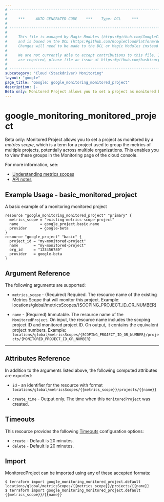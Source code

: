 ```yaml
---
# ----------------------------------------------------------------------------
#
#     ***     AUTO GENERATED CODE    ***    Type: DCL     ***
#
# ----------------------------------------------------------------------------
#
#     This file is managed by Magic Modules (https:#github.com/GoogleCloudPlatform/magic-modules)
#     and is based on the DCL (https:#github.com/GoogleCloudPlatform/declarative-resource-client-library).
#     Changes will need to be made to the DCL or Magic Modules instead of here.
#
#     We are not currently able to accept contributions to this file. If changes
#     are required, please file an issue at https:#github.com/hashicorp/terraform-provider-google/issues/new/choose
#
# ----------------------------------------------------------------------------
subcategory: "Cloud (Stackdriver) Monitoring"
layout: "google"
page_title: "Google: google_monitoring_monitored_project"
description: |-
Beta only: Monitored Project allows you to set a project as monitored by a _metrics scope_, which is a term for a project used to group the metrics of multiple projects, potentially across multiple organizations.  This enables you to view these groups in the Monitoring page of the cloud console.
---
```


# google_monitoring_monitored_project

Beta only: Monitored Project allows you to set a project as monitored by a _metrics scope_, which is a term for a project used to group the metrics of multiple projects, potentially across multiple organizations.  This enables you to view these groups in the Monitoring page of the cloud console.

For more information, see:
* [Understanding metrics scopes](https://cloud.google.com/monitoring/settings#concept-scope)
* [API notes](https://cloud.google.com/monitoring/settings/manage-api)
## Example Usage - basic_monitored_project
A basic example of a monitoring monitored project
```hcl
resource "google_monitoring_monitored_project" "primary" {
  metrics_scope = "existing-metrics-scope-project"
  name          = google_project.basic.name
  provider      = google-beta
}
resource "google_project" "basic" {
  project_id = "my-monitored-project"
  name       = "my-monitored-project"
  org_id     = "123456789"
  provider   = google-beta
}

```

## Argument Reference

The following arguments are supported:

* `metrics_scope` -
  (Required)
  Required. The resource name of the existing Metrics Scope that will monitor this project. Example: locations/global/metricsScopes/{SCOPING_PROJECT_ID_OR_NUMBER}
  
* `name` -
  (Required)
  Immutable. The resource name of the `MonitoredProject`. On input, the resource name includes the scoping project ID and monitored project ID. On output, it contains the equivalent project numbers. Example: `locations/global/metricsScopes/{SCOPING_PROJECT_ID_OR_NUMBER}/projects/{MONITORED_PROJECT_ID_OR_NUMBER}`
  


- - -



## Attributes Reference

In addition to the arguments listed above, the following computed attributes are exported:

* `id` - an identifier for the resource with format `locations/global/metricsScopes/{{metrics_scope}}/projects/{{name}}`

* `create_time` -
  Output only. The time when this `MonitoredProject` was created.
  
## Timeouts

This resource provides the following
[Timeouts](/docs/configuration/resources.html#timeouts) configuration options:

- `create` - Default is 20 minutes.
- `delete` - Default is 20 minutes.

## Import

MonitoredProject can be imported using any of these accepted formats:

```
$ terraform import google_monitoring_monitored_project.default locations/global/metricsScopes/{{metrics_scope}}/projects/{{name}}
$ terraform import google_monitoring_monitored_project.default {{metrics_scope}}/{{name}}
```



